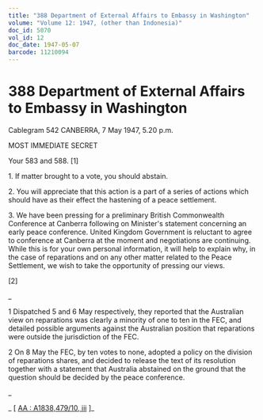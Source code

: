 ```yaml
---
title: "388 Department of External Affairs to Embassy in Washington"
volume: "Volume 12: 1947, (other than Indonesia)"
doc_id: 5070
vol_id: 12
doc_date: 1947-05-07
barcode: 11210094
---
```


# 388 Department of External Affairs to Embassy in Washington

Cablegram 542 CANBERRA, 7 May 1947, 5.20 p.m.

MOST IMMEDIATE SECRET

Your 583 and 588. [1]

1\. If matter brought to a vote, you should abstain.

2\. You will appreciate that this action is a part of a series of actions which should have as their effect the hastening of a peace settlement.

3\. We have been pressing for a preliminary British Commonwealth Conference at Canberra following on Minister's statement concerning an early peace conference. United Kingdom Government is reluctant to agree to conference at Canberra at the moment and negotiations are continuing. While this is for your own personal information, it will help to explain why, in the case of reparations and on any other matter related to the Peace Settlement, we wish to take the opportunity of pressing our views.

[2]

_

1 Dispatched 5 and 6 May respectively, they reported that the Australian view on reparations was clearly a minority of one to ten in the FEC, and detailed possible arguments against the Australian position that reparations were outside the jurisdiction of the FEC.

2 On 8 May the FEC, by ten votes to none, adopted a policy on the division of reparations shares, and decided to release the text of its resolution together with a statement that Australia abstained on the ground that the question should be decided by the peace conference.

_

_ [ [AA : A1838,479/10, iii](http://www.naa.gov.au/cgi-bin/Search?O=I&Number=11210094) ]_
